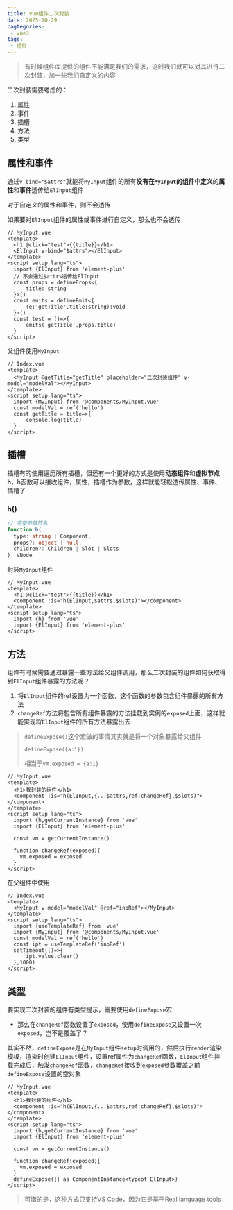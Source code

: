 ```yaml
---
title: vue组件二次封装
date: 2025-10-29
cagtegories:
 - vue3
tags:
 - 组件
---
```


> 有时候组件库提供的组件不能满足我们的需求，这时我们就可以对其进行二次封装，加一些我们自定义的内容



二次封装需要考虑的：

1. 属性
2. 事件
3. 插槽
4. 方法
5. 类型

## 属性和事件

通过`v-bind="$attrs"`就能将`MyInput`组件的所有**没有在`MyInput`的组件中定义**的**属性**和**事件**透传给`ElInput`组件

对于自定义的属性和事件，则不会透传

如果要对`ElInput`组件的属性或事件进行自定义，那么也不会透传

```vue
// MyInput.vue
<template>
  <h1 @click="test">{{title}}</h1>
  <ElInput v-bind="$attrs"></ElInput>
</template>
<script setup lang="ts">
  import {ElInput} from 'element-plus'
  // 不会通过$attrs透传给ElInput
  const props = defineProps<{
      title: string
  }>()
  const emits = defineEmit<{
      (e:'getTitle',title:string):void
  }>()
  const test = ()=>{
      emits('getTitle',props.title)
  }
</script>
```

父组件使用`MyInput`

```vue
// Index.vue
<template>
  <MyInput @getTitle="getTitle" placeholder="二次封装组件" v-model="modelVal"></MyInput>
</template>
<script setup lang="ts">
  import {MyInput} from '@components/MyInput.vue'
  const modelVal = ref('hello')
  const getTitle = title=>{
      console.log(title)
  }
</script>
```

## 插槽

插槽有的使用遍历所有插槽，但还有一个更好的方式是使用**动态组件**和**虚拟节点h**，h函数可以接收组件，属性，插槽作为参数，这样就能轻松透传属性、事件、插槽了

### h()

```typescript
// 完整参数签名
function h(
  type: string | Component,
  props?: object | null,
  children?: Children | Slot | Slots
): VNode
```

封装`MyInput`组件

```vue
// MyInput.vue
<template>
  <h1 @click="test">{{title}}</h1>
  <component :is="h(ElInput,$attrs,$slots)"></component>
</template>
<script setup lang="ts">
  import {h} from 'vue'
  import {ElInput} from 'element-plus'
</script>
```

## 方法

组件有时候需要通过暴露一些方法给父组件调用，那么二次封装的组件如何获取得到`ElInput`组件暴露的方法呢？

1. 将`ElInput`组件的ref设置为一个函数，这个函数的参数包含组件暴露的所有方法
2. `changeRef`方法将包含所有组件暴露的方法挂载到实例的`exposed`上面，这样就能实现将`ElInput`组件的所有方法暴露出去

> `defineExpose()`这个宏做的事情其实就是将一个对象暴露给父组件
>
> `defineExpose({a:1})`
>
> 相当于`vm.exposed = {a:1}`

```vue{4,13}
// MyInput.vue
<template>
  <h1>我封装的组件</h1>
  <component :is="h(ElInput,{...$attrs,ref:changeRef},$slots)"></component>
</template>
<script setup lang="ts">
  import {h,getCurrentInstance} from 'vue'
  import {ElInput} from 'element-plus'
  
  const vm = getCurrentInstance()
  
  function changeRef(exposed){
  	vm.exposed = exposed
  }
</script>
```

在父组件中使用

```vue
// Index.vue
<template>
  <MyInput v-model="modelVal" @ref="inpRef"></MyInput>
</template>
<script setup lang="ts">
  import {useTemplateRef} from 'vue'
  import {MyInput} from '@components/MyInput.vue'
  const modelVal = ref('hello')
  const ipt = useTemplateRef('inpRef')
  setTimeout(()=>{
      ipt.value.clear()
  },1000)
</script>
```

## 类型

要实现二次封装的组件有类型提示，需要使用`defineExpose`宏

- 那么在`changeRef`函数设置了`exposed`，使用`defineExpose`又设置一次`exposed`，岂不是覆盖了？

其实不然，`defineExpose`是在`MyInput`组件`setup`时调用的，然后执行`render`渲染模板，渲染时创建`ElInput`组件，设置ref属性为`changeRef`函数，`ElInput`组件挂载完成后，触发`changeRef`函数，`changeRef`接收到`exposed`参数覆盖之前`defineExpose`设置的空对象

```vue{15}
// MyInput.vue
<template>
  <h1>我封装的组件</h1>
  <component :is="h(ElInput,{...$attrs,ref:changeRef},$slots)"></component>
</template>
<script setup lang="ts">
  import {h,getCurrentInstance} from 'vue'
  import {ElInput} from 'element-plus'
  
  const vm = getCurrentInstance()
  
  function changeRef(exposed){
  	vm.exposed = exposed
  }
  defineExpose({} as ComponentInstance<typeof ElInput>)
</script>
```

> 可惜的是，这种方式只支持VS Code，因为它是基于Real language tools